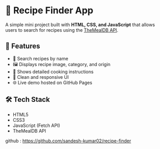 # 🍲 Recipe Finder App

A simple mini project built with **HTML, CSS, and JavaScript** that allows users to search for recipes using the [TheMealDB API](https://www.themealdb.com/).

## 🚀 Features
- 🔎 Search recipes by name
- 🖼️ Displays recipe image, category, and origin
- 📖 Shows detailed cooking instructions
- 🎨 Clean and responsive UI
- 🌐 Live demo hosted on GitHub Pages

## 🛠️ Tech Stack
- HTML5
- CSS3
- JavaScript (Fetch API)
- TheMealDB API

github : https://github.com/sandesh-kumar02/recipe-finder
